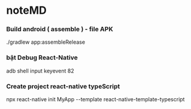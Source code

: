 # noteMD
### Build android ( assemble ) - file APK
./gradlew app:assembleRelease
### bật Debug React-Native
adb shell input keyevent 82

### Create project react-native typeScript 
npx react-native init MyApp --template react-native-template-typescript

